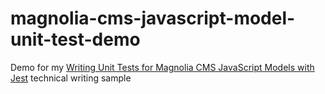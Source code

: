 # magnolia-cms-javascript-model-unit-test-demo

Demo for my [Writing Unit Tests for Magnolia CMS JavaScript Models with Jest](https://www.ryanpayne.dev/technical-writing/samples/writing-unit-tests-for-magnolia-cms-javascript-models-with-jest.html) technical writing sample
